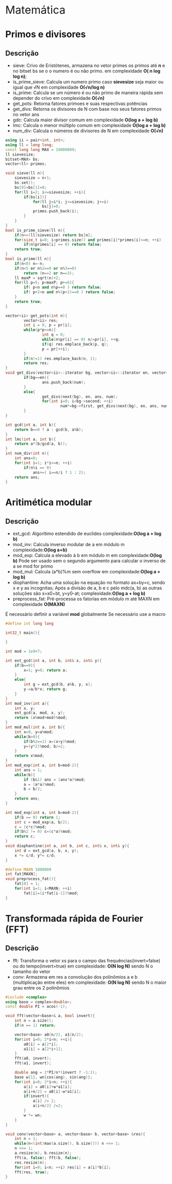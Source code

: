 <div  style="font-size: 34px">
Matemática
</div>

# Primos e divisores

## Descrição 

- sieve: Crivo de Eristótenes, armazena no vetor primes os primos até **n** e no bitset bs se o o numero é ou não primo. em complexidade **O( n log log n)**;
- is_prime_sieve: Calcula um numero primo caso **sievesize** seja maior ou igual que √N em complexidade **O(√n/log n)**
- is_prime: Calcula se um número é ou não primo de maneira rápida sem depender do crivo em complexidade **O(√n)**
- get_pots: Retorna fatores primoes e suas respectivas potências
- get_divs: Retorna os divisores de N com base nos seus fatores primos no vetor ans
- gdc: Calcula maior divisor comum em complexidade **O(log a + log b)**
- lmc: Calcula o menor múltiplo comum em complexidade **O(log a + log b)**
- num_div: Calcula o números de divisores de N em complexidade **O(√n)**

```c++
using ii = pair<int, int>;
using ll = long long;
const long long MAX = 10000009;
ll sievesize;
bitset<MAX> bs;
vector<ll> primes;

void sieve(ll n){
    sievesize = n+1;
    bs.set();
    bs[0]=bs[1]=0;
    for(ll i=2; i<=sievesize; ++i){
        if(bs[i]){
            for(ll j=i*i; j<=sievesize; j+=i)
                bs[j]=0;
            primes.push_back(i);
        }
    }
}
bool is_prime_sieve(ll n){
    if(n<=(ll)sievesize) return bs[n];
    for(size_t i=0; i<primes.size() and primes[i]*primes[i]<=n; ++i)
        if(n%primes[i] == 0) return false;
    return true;
}
bool is_prime(ll n){
    if(n<0) n=-n;
    if(n<5 or n%2==0 or n%3==0)
        return (n==2 or n==3);
    ll maxP = sqrt(n)+2;
    for(ll p=5; p<maxP; p+=6){
        if( p<n and n%p==0 ) return false;
        if( p+2<n and n%(p+2)==0 ) return false;
    }
    return true;
}

vector<ii> get_pots(int n){
        vector<ii> res;
        int i = 0, p = pr[i];
        while(p*p<=n){
                int q = 0;
                while(n%pr[i] == 0) n/=pr[i], ++q;
                if(q) res.emplace_back(p, q);
                p = pr[++i];
        }
        if(n!=1) res.emplace_back(n, 1);
        return res;
}
void get_divs(vector<ii>::iterator bg, vector<ii>::iterator en, vector<int>& ans, int num=1){
        if(bg==en){
                ans.push_back(num);
        }
        else{
                get_divs(next(bg), en, ans, num);
                for(int i=0; i<bg->second; ++i)
                        num*=bg->first, get_divs(next(bg), en, ans, num);
        }
}

int gcd(int a, int b){
    return b==0 ? a : gcd(b, a%b);
}
int lmc(int a, int b){
    return a*(b/gcd(a, b));
}
int num_div(int n){
    int ans=0;
    for(int i=1; i*i<=n; ++i)
        if(n%i == 0)
            ans+=( i==n/i ? 1 : 2);
    return ans;
}
```

<div style="page-break-after: always;"></div>

# Aritimética modular

## Descrição
- ext_gcd: Algorítimo estendido de euclides complexidade:**O(log a + log b)**
- mod_inv: Calcula inverso modular de a em módulo m complexidade:**O(log a+b)**
- mod_exp: Calcula a elevado à b em módulo m em complexidade:**O(log b)** Pode ser usado sem o segundo argumento para calcular o inverso de a se mod for primo
- mod_mul: Calcula (a*b)%m sem overflow em complexidade:**O(log a + log b)**
- diophantine: Acha uma solução na equação no formato ax+by=c, sendo x e y as incognitas; Após a divisão de a, b e c pelo mdc(a, b) as outras soluções são x=x0+bt, y=y0-at; complexidade:**O(log a + log b)**
- preprocess_fat: Pré-processa os fatorias em módulo m até MAXN em complexidade **O(MAXN)**

É necessário definir a variável **mod** globalmente 
Se necessário use a macro

```c++
#define int long long

int32_t main(){

}
```

```c++
int mod = 1e9+7;

int ext_gcd(int a, int b, int& x, int& y){
    if(b==0){
        x=1; y=0; return a;
    }
    else{
        int g = ext_gcd(b, a%b, y, x);
        y-=a/b*x; return g;
    }
}
int mod_inv(int a){
    int x, y;
    ext_gcd(a, mod, x, y);
    return (x%mod+mod)%mod;
}
int mod_mul(int a, int b){
    int x=0, y=a%mod;
    while(b>0){
        if(b%2==1) x=(x+y)%mod;
        y=(y*2)%mod; b/=2;
    }
    return x%mod;
}
int mod_exp(int a, int b=mod-2){
    int ans = 1;
    while(b){
        if (b&1) ans = (ans*a)%mod;
        a = (a*a)%mod;
        b = b/2;
    }
    return ans;
}

int mod_exp(int a, int b=mod-2){
    if(b == 0) return 1;
    int c = mod_exp(a, b/2);
    c = (c*c)%mod;
    if(b%2 != 0) c=(c*a)%mod;
    return c;
}
void diophantine(int a, int b, int c, int& x, int& y){
    int d = ext_gcd(a, b, x, y);
    x *= c/d; y*= c/d;
}

#define MAXN 1000009
int fat[MAXN];
void preprocess_fat(){
    fat[0] = 1;
    for(int i=1; i<MAXN; ++i)
        fat[i]=(i*fat[i-1])%mod;
}
```
<div style="page-break-after: always;"></div>

<div style="page-break-after: always;"></div>

# Transformada rápida de Fourier (FFT)

## Descrição

- fft: Transforma o vetor xs para o campo das frequências(invert=false) ou do tempo(invert=true) em complexidade: **O(N log N)** sendo N o tamanho do vetor
- conv: Armazena em res a convolução dos polinômios a e b (multiplicação entre eles) em complexidade: **O(N log N)** sendo N o maior grau entre os 2 polinômios

```c++
#include <complex>
using base = complex<double>;
const double PI = acos(-1);

void fft(vector<base>& a, bool invert){
	int n = a.size();
	if(n == 1) return;

	vector<base> a0(n/2), a1(n/2);
	for(int i=0; 2*i<n; ++i){
		a0[i] = a[2*i];
		a1[i] = a[2*i+1];
	}
	fft(a0, invert);
	fft(a1, invert);

	double ang = 2*PI/n*(invert ? -1:1);
	base w{1}, wn{cos(ang), sin(ang)};
	for(int i=0; 2*i<n; ++i){
		a[i] = a0[i]+w*a1[i];
		a[i+n/2] = a0[i]-w*a1[i];
		if(invert){
			a[i] /= 2;
			a[i+n/2] /=2;
		}
		w *= wn;
	}
}

void conv(vector<base> a, vector<base> b, vector<base> &res){
	int n = 1;
	while(n<(int)max(a.size(), b.size())) n <<= 1;
	n <<= 1;
	a.resize(n), b.resize(n);
	fft(a, false); fft(b, false);
	res.resize(n);
	for(int i=0; i<n; ++i) res[i] = a[i]*b[i];
	fft(res, true);
}
```